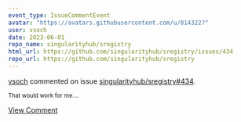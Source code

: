 ```yaml
---
event_type: IssueCommentEvent
avatar: "https://avatars.githubusercontent.com/u/814322?"
user: vsoch
date: 2023-06-01
repo_name: singularityhub/sregistry
html_url: https://github.com/singularityhub/sregistry/issues/434
repo_url: https://github.com/singularityhub/sregistry
---
```


<a href='https://github.com/vsoch' target='_blank'>vsoch</a> commented on issue <a href='https://github.com/singularityhub/sregistry/issues/434' target='_blank'>singularityhub/sregistry#434</a>.

<small>That would work for me....</small>

<a href='https://github.com/singularityhub/sregistry/issues/434' target='_blank'>View Comment</a>